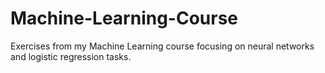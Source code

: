 # Machine-Learning-Course
Exercises from my Machine Learning course focusing on neural networks and logistic regression tasks.
